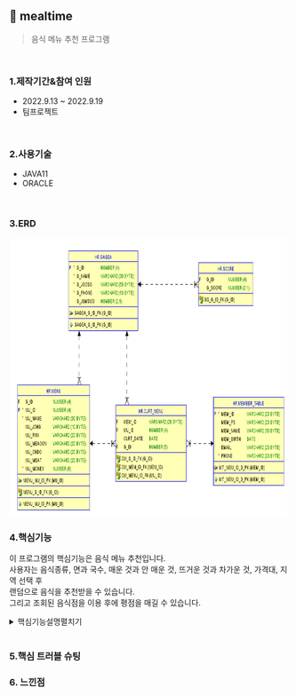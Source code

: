 ## :pushpin: mealtime
>음식 메뉴 추천 프로그램 


</br>

### 1.제작기간&참여 인원
* 2022.9.13 ~ 2022.9.19   
* 팀프로젝트

</br>

### 2.사용기술
* JAVA11   
* ORACLE

</br>

### 3.ERD
<img src="./ERD.png" width="500" height="500">

</br>

### 4.핵심기능
이 프로그램의 핵심기능은 음식 메뉴 추천입니다.    
사용자는 음식종류, 면과 국수, 매운 것과 안 매운 것, 뜨거운 것과 차가운 것, 가격대, 지역 선택 후    
랜덤으로 음식을 추천받을 수 있습니다.    
그리고 조회된 음식점을 이용 후에 평점을 매길 수 있습니다.   
   
<details>
<summary>핵심기능설명펼치기</summary>   
   
#### 4-1. 전체흐름     
   
</br>     
   
<img src="./프로그램구조.PNG" width="500" height="500">
   
#### 4-2. 사용자 입력   



</details>   

</br>

### 5.핵심 트러블 슈팅 

### 6. 느낀점



